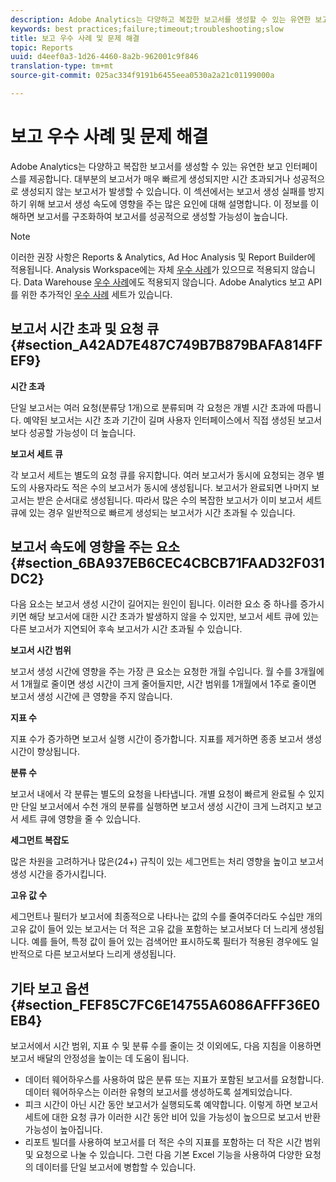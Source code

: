 ```yaml
---
description: Adobe Analytics는 다양하고 복잡한 보고서를 생성할 수 있는 유연한 보고 인터페이스를 제공합니다. 대부분의 보고서가 매우 빠르게 생성되지만 시간 초과되거나 성공적으로 생성되지 않는 보고서가 발생할 수 있습니다. 이 섹션에서는 보고서 생성 실패를 방지하기 위해 보고서 생성 속도에 영향을 주는 많은 요인에 대해 설명합니다. 이 정보를 이해하면 보고서를 구조화하여 보고서를 성공적으로 생성할 가능성이 높습니다.
keywords: best practices;failure;timeout;troubleshooting;slow
title: 보고 우수 사례 및 문제 해결
topic: Reports
uuid: d4eef0a3-1d26-4460-8a2b-962001c9f846
translation-type: tm+mt
source-git-commit: 025ac334f9191b6455eea0530a2a21c01199000a

---
```



# 보고 우수 사례 및 문제 해결

Adobe Analytics는 다양하고 복잡한 보고서를 생성할 수 있는 유연한 보고 인터페이스를 제공합니다. 대부분의 보고서가 매우 빠르게 생성되지만 시간 초과되거나 성공적으로 생성되지 않는 보고서가 발생할 수 있습니다. 이 섹션에서는 보고서 생성 실패를 방지하기 위해 보고서 생성 속도에 영향을 주는 많은 요인에 대해 설명합니다. 이 정보를 이해하면 보고서를 구조화하여 보고서를 성공적으로 생성할 가능성이 높습니다.

>[!Note]
>이러한 권장 사항은 Reports &amp; Analytics, Ad Hoc Analysis 및 Report Builder에 적용됩니다.
>Analysis Workspace에는 자체 [우수 사례](/help/analyze/analysis-workspace/workspace-faq/optimizing-performance.md)가 있으므로 적용되지 않습니다. Data Warehouse [우수 사례](https://marketing.adobe.com/resources/help/en_US/reference/data_warehouse_bp.html)에도 적용되지 않습니다. Adobe Analytics 보고 API를 위한 추가적인
>[우수 사례](https://marketing.adobe.com/developer/en_US/get-started/best-practices/c-best-practices) 세트가 있습니다.

## 보고서 시간 초과 및 요청 큐 {#section_A42AD7E487C749B7B879BAFA814FFEF9}

**시간 초과**

단일 보고서는 여러 요청(분류당 1개)으로 분류되며 각 요청은 개별 시간 초과에 따릅니다. 예약된 보고서는 시간 초과 기간이 길며 사용자 인터페이스에서 직접 생성된 보고서보다 성공할 가능성이 더 높습니다.

**보고서 세트 큐**

각 보고서 세트는 별도의 요청 큐를 유지합니다. 여러 보고서가 동시에 요청되는 경우 별도의 사용자라도 적은 수의 보고서가 동시에 생성됩니다. 보고서가 완료되면 나머지 보고서는 받은 순서대로 생성됩니다. 따라서 많은 수의 복잡한 보고서가 이미 보고서 세트 큐에 있는 경우 일반적으로 빠르게 생성되는 보고서가 시간 초과될 수 있습니다.

## 보고서 속도에 영향을 주는 요소 {#section_6BA937EB6CEC4CBCB71FAAD32F031DC2}

다음 요소는 보고서 생성 시간이 길어지는 원인이 됩니다. 이러한 요소 중 하나를 증가시키면 해당 보고서에 대한 시간 초과가 발생하지 않을 수 있지만, 보고서 세트 큐에 있는 다른 보고서가 지연되어 후속 보고서가 시간 초과될 수 있습니다.

**보고서 시간 범위**

보고서 생성 시간에 영향을 주는 가장 큰 요소는 요청한 개월 수입니다. 월 수를 3개월에서 1개월로 줄이면 생성 시간이 크게 줄어들지만, 시간 범위를 1개월에서 1주로 줄이면 보고서 생성 시간에 큰 영향을 주지 않습니다.

**지표 수**

지표 수가 증가하면 보고서 실행 시간이 증가합니다. 지표를 제거하면 종종 보고서 생성 시간이 향상됩니다.

**분류 수**

보고서 내에서 각 분류는 별도의 요청을 나타냅니다. 개별 요청이 빠르게 완료될 수 있지만 단일 보고서에서 수천 개의 분류를 실행하면 보고서 생성 시간이 크게 느려지고 보고서 세트 큐에 영향을 줄 수 있습니다.

**세그먼트 복잡도**

많은 차원을 고려하거나 많은(24+) 규칙이 있는 세그먼트는 처리 영향을 높이고 보고서 생성 시간을 증가시킵니다.

**고유 값 수**

세그먼트나 필터가 보고서에 최종적으로 나타나는 값의 수를 줄여주더라도 수십만 개의 고유 값이 들어 있는 보고서는 더 적은 고유 값을 포함하는 보고서보다 더 느리게 생성됩니다. 예를 들어, 특정 값이 들어 있는 검색어만 표시하도록 필터가 적용된 경우에도 일반적으로 다른 보고서보다 느리게 생성됩니다.

## 기타 보고 옵션 {#section_FEF85C7FC6E14755A6086AFFF36E0EB4}

보고서에서 시간 범위, 지표 수 및 분류 수를 줄이는 것 이외에도, 다음 지침을 이용하면 보고서 배달의 안정성을 높이는 데 도움이 됩니다.

* 데이터 웨어하우스를 사용하여 많은 분류 또는 지표가 포함된 보고서를 요청합니다. 데이터 웨어하우스는 이러한 유형의 보고서를 생성하도록 설계되었습니다.
* 피크 시간이 아닌 시간 동안 보고서가 실행되도록 예약합니다. 이렇게 하면 보고서 세트에 대한 요청 큐가 이러한 시간 동안 비어 있을 가능성이 높으므로 보고서 반환 가능성이 높아집니다.
* 리포트 빌더를 사용하여 보고서를 더 적은 수의 지표를 포함하는 더 작은 시간 범위 및 요청으로 나눌 수 있습니다. 그런 다음 기본 Excel 기능을 사용하여 다양한 요청의 데이터를 단일 보고서에 병합할 수 있습니다.

